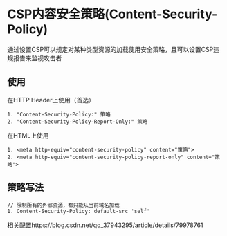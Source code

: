 # CSP内容安全策略(Content-Security-Policy)
通过设置CSP可以规定对某种类型资源的加载使用安全策略，且可以设置CSP违规报告来监视攻击者
## 使用
在HTTP Header上使用（首选）
```
1. "Content-Security-Policy:" 策略
2. "Content-Security-Policy-Report-Only:" 策略
```
在HTML上使用
```
1. <meta http-equiv="content-security-policy" content="策略">
2. <meta http-equiv="content-security-policy-report-only" content="策略">
```
## 策略写法
```
// 限制所有的外部资源，都只能从当前域名加载
1. Content-Security-Policy: default-src 'self'
```
相关配置https://blog.csdn.net/qq_37943295/article/details/79978761
